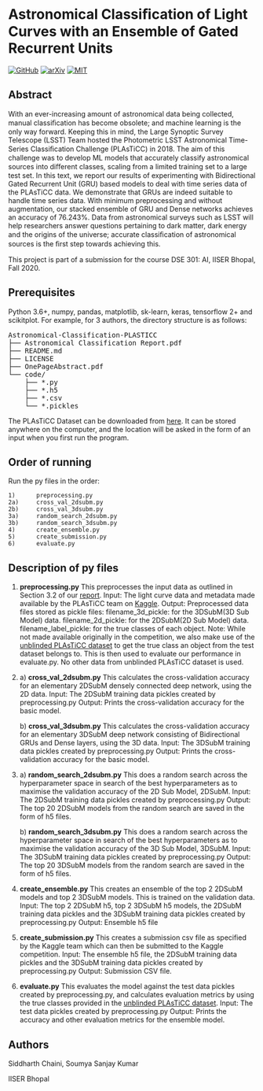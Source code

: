 # Astronomical Classiﬁcation of Light Curves with an Ensemble of Gated Recurrent Units

[![GitHub](https://img.shields.io/badge/GitHub--black?logo=github&style=social)](https://github.com/AKnightWing/Astronomical-Classification-PLASTICC) 
[![arXiv](https://img.shields.io/badge/arxiv-astro--ph%2F2006.12333-red)](https://arxiv.org/abs/2006.12333) 
[![MIT](https://img.shields.io/github/license/aknightwing/Astronomical-Classification-PLASTICC)](https://choosealicense.com/licenses/mit) 


## Abstract
With an ever-increasing amount of astronomical data being collected, manual classiﬁcation has become obsolete; and machine learning is the only way forward. Keeping this in mind, the Large Synoptic Survey Telescope (LSST) Team hosted the Photometric LSST Astronomical Time-Series Classiﬁcation Challenge (PLAsTiCC) in 2018. The aim of this challenge was to develop ML models that accurately classify astronomical sources into diﬀerent classes, scaling from a limited training set to a large test set. In this text, we report our results of experimenting with Bidirectional Gated Recurrent Unit (GRU) based models to deal with time series data of the PLAsTiCC data. We demonstrate that GRUs are indeed suitable to handle time series data. With minimum preprocessing and without augmentation, our stacked ensemble of GRU and Dense networks achieves an accuracy of 76.243%. Data from astronomical surveys such as LSST will help researchers answer questions pertaining to dark matter, dark energy and the origins of the universe; accurate classiﬁcation of astronomical sources is the ﬁrst step towards achieving this.

This project is part of a submission for the course DSE 301: AI, IISER Bhopal, Fall 2020.

## Prerequisites

Python 3.6+, numpy, pandas, matplotlib, sk-learn, keras, tensorflow 2+ and scikitplot. 
For example, for 3 authors, the directory structure is as follows:
<pre>
Astronomical-Classification-PLASTICC
├── Astronomical Classification Report.pdf
├── README.md	
├── LICENSE		
├── OnePageAbstract.pdf		
└── code/
    ├── *.py
    ├── *.h5
    ├── *.csv
    └── *.pickles
</pre>

The PLAsTiCC Dataset can be downloaded from [here](https://www.kaggle.com/c/PLAsTiCC-2018/data). It can be stored anywhere on the computer, and the location will be asked in the form of an input when you first run the program.

## Order of running
Run the py files in the order: 
```
1)      preprocessing.py
2a)     cross_val_2dsubm.py
2b)     cross_val_3dsubm.py
3a)     random_search_2dsubm.py
3b)     random_search_3dsubm.py
4)      create_ensemble.py
5)      create_submission.py
6)      evaluate.py
```

## Description of py files
1) **preprocessing.py**
            This preprocesses the input data as outlined in Section 3.2 of our [report](https://arxiv.org/abs/2006.12333). 
            Input: The light curve data and metadata made available by the PLAsTiCC team on [Kaggle](https://www.kaggle.com/c/PLAsTiCC-2018/data).
            Output: Preprocessed data files stored as pickle files:
                filename_3d_pickle: for the 3DSubM(3D Sub Model) data.
                filename_2d_pickle: for the 2DSubM(2D Sub Model) data.
                filename_label_pickle: for the true classes of each object.
            Note: While not made available originally in the competition, we also make use of the [unblinded PLAsTiCC dataset](https://zenodo.org/record/2539456) to get the true class an object from the test dataset belongs to. This is then used to evaluate our performance in evaluate.py. No other data from unblinded PLAsTiCC dataset is used.

2)
    a) **cross_val_2dsubm.py**
            This calculates the cross-validation accuracy for an elementary 2DSubM densely connected deep network, using the 2D data.
            Input:  The 2DSubM training data pickles created by preprocessing.py
            Output: Prints the cross-validation accuracy for the basic model.

    b) **cross_val_3dsubm.py**
            This calculates the cross-validation accuracy for an elementary 3DSubM deep network consisting of Bidirectional GRUs and Dense layers, using the 3D data.
            Input:  The 3DSubM training data pickles created by preprocessing.py
            Output: Prints the cross-validation accuracy for the basic model.

3)
    a) **random_search_2dsubm.py**
            This does a random search across the hyperparameter space in search of the best hyperparameters as to maximise the validation accuracy of the 2D Sub Model, 2DSubM.
            Input:  The 2DSubM training data pickles created by preprocessing.py
            Output: The top 20 2DSubM models from the random search are saved in the form of h5 files.
            
    b) **random_search_3dsubm.py**
            This does a random search across the hyperparameter space in search of the best hyperparameters as to maximise the validation accuracy of the 3D Sub Model, 3DSubM.
            Input:  The 3DSubM training data pickles created by preprocessing.py
            Output: The top 20 3DSubM models from the random search are saved in the form of h5 files.

4) **create_ensemble.py**
            This creates an ensemble of the top 2 2DSubM models and top 2 3DSubM models. This is trained on the validation data.
            Input: The top 2 2DSubM h5, top 2 3DSubM h5 models, the 2DSubM training data pickles and the 3DSubM training data pickles created by preprocessing.py
            Output: Ensemble h5 file

5) **create_submission.py**
            This creates a submission csv file as specified by the Kaggle team which can then be submitted to the Kaggle competition. 
            Input: The ensemble h5 file, the 2DSubM training data pickles and the 3DSubM training data pickles created by preprocessing.py
            Output: Submission CSV file.

6) **evaluate.py**
            This evaluates the model against the test data pickles created by preprocessing.py, and calculates evaluation metrics by using the true classes provided in the [unblinded PLAsTiCC dataset](https://zenodo.org/record/2539456).
            Input: The test data pickles created by preprocessing.py
            Output: Prints the accuracy and other evaluation metrics for the ensemble model.

## Authors
Siddharth Chaini, Soumya Sanjay Kumar

IISER Bhopal
